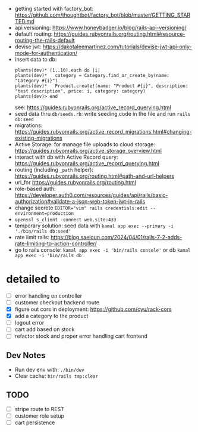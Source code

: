 * getting started with factory_bot: https://github.com/thoughtbot/factory_bot/blob/master/GETTING_STARTED.md 
* api versioning: https://www.honeybadger.io/blog/rails-api-versioning/
* default routing: https://guides.rubyonrails.org/routing.html#resource-routing-the-rails-default
* devise jwt: https://dakotaleemartinez.com/tutorials/devise-jwt-api-only-mode-for-authentication/
* insert data to db:
    ```
    plants(dev)* (1..10).each do |i|
    plants(dev)*   category = Category.find_or_create_by(name: "Category #{i}")
    plants(dev)*   Product.create!(name: "Product #{i}", description: "test description", price: i, category: category)
    plants(dev)> end
    ```
    see: https://guides.rubyonrails.org/active_record_querying.html
* seed data thru `db/seeds.rb`: write seeding code in the file and run `rails db:seed`
* migrations: https://guides.rubyonrails.org/active_record_migrations.html#changing-existing-migrations
* Active Storage: for manage file uploads to cloud storage: https://guides.rubyonrails.org/active_storage_overview.html
* interact with db with Active Record query: https://guides.rubyonrails.org/active_record_querying.html
* routing (including `_path` helper): https://guides.rubyonrails.org/routing.html#path-and-url-helpers
* url_for https://guides.rubyonrails.org/routing.html
* role-based auth: https://developer.auth0.com/resources/guides/api/rails/basic-authorization#validate-a-json-web-token-jwt-in-rails
* change secrete `EDITOR="vim" rails credentials:edit --environment=production`
* `openssl s_client -connect web.site:433`
* temporary solution: seed data with `kamal app exec --primary -i './bin/rails db:seed'`
* rate limit rails: https://blog.saeloun.com/2024/04/01/rails-7-2-adds-rate-limiting-to-action-controller/
* go to rails console: `kamal app exec -i 'bin/rails console'` or db `kamal app exec -i 'bin/rails db'`
# detailed to 
- [ ] error handling on controller
- [ ] customer checkout backend route
- [x] figure out cors in deployment: https://github.com/cyu/rack-cors
- [x] add a category to the product
- [ ] logout error
- [ ] cart add based on stock
- [ ] refactor stock and proper error handling cart frontend

## Dev Notes
- Run dev env with: `./bin/dev`
- Clear cache: `bin/rails tmp:clear`
## TODO
- [ ] stripe route to REST
- [ ] customer role setup
- [ ] cart persistence